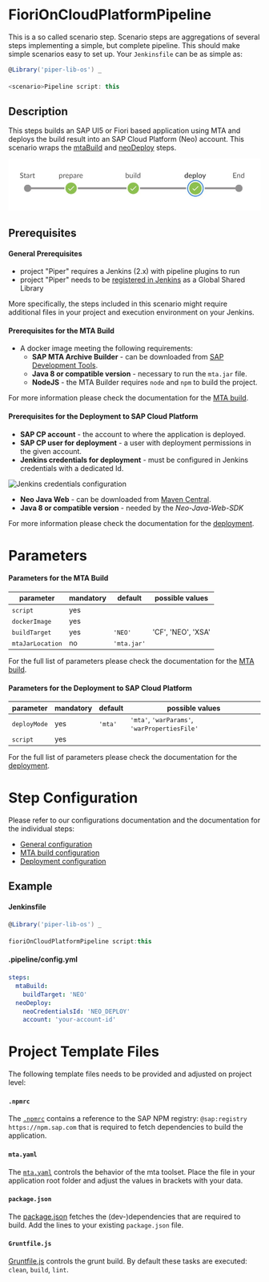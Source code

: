 # FioriOnCloudPlatformPipeline

This is a so called scenario step. Scenario steps are aggregations of several steps implementing a simple, but complete pipeline. This should make simple scenarios easy to set up. Your `Jenkinsfile` can be as simple as:

```groovy
@Library('piper-lib-os') _

<scenario>Pipeline script: this

```

## Description
This steps builds an SAP UI5 or Fiori based application using MTA and deploys the build result into an SAP Cloud Platform (Neo) account. This scenario wraps the [mtaBuild](mtaBuild.md) and [neoDeploy](neoDeploy.mta) steps.


![This pipeline in Jenkins Blue Ocean](images/pipeline.jpg)

## Prerequisites

#### General Prerequisites
- project "Piper" requires a Jenkins (2.x) with pipeline plugins to run
- project "Piper" needs to be [registered in Jenkins](https://github.com/SAP/jenkins-library/blob/master/README.md) as a Global Shared Library

More specifically, the steps included in this scenario might require additional files in your project and execution environment on your Jenkins. 

#### Prerequisites for the MTA Build

* A docker image meeting the following requirements:
  * **SAP MTA Archive Builder** - can be downloaded from [SAP Development Tools](https://tools.hana.ondemand.com/#cloud).
  * **Java 8 or compatible version** - necessary to run the `mta.jar` file.
  * **NodeJS** - the MTA Builder requires `node` and `npm` to build the project.

For more information please check the documentation for the [MTA build](mtaBuild.md).

#### Prerequisites for the Deployment to SAP Cloud Platform

* **SAP CP account** - the account to where the application is deployed.
* **SAP CP user for deployment** - a user with deployment permissions in the given account.
* **Jenkins credentials for deployment** - must be configured in Jenkins credentials with a dedicated Id.

![Jenkins credentials configuration](../images/neo_credentials.png)

* **Neo Java Web** - can be downloaded from [Maven Central](http://central.maven.org/maven2/com/sap/cloud/neo-java-web-sdk/).
* **Java 8 or compatible version** - needed by the *Neo-Java-Web-SDK*

For more information please check the documentation for the [deployment](neoDeploy.md).

# Parameters

#### Parameters for the MTA Build

| parameter        | mandatory | default                                                | possible values    |
| -----------------|-----------|--------------------------------------------------------|--------------------|
| `script`         | yes       |                                                        |                    |
| `dockerImage`    | yes       |                                                        |                    |
| `buildTarget`    | yes       | `'NEO'`                                                | 'CF', 'NEO', 'XSA' |
| `mtaJarLocation` | no        | `'mta.jar'`                                        |                    |

For the full list of parameters please check the documentation for the [MTA build](mtaBuild.md).

#### Parameters for the Deployment to SAP Cloud Platform

| parameter          | mandatory | default                       | possible values                                 |
| -------------------|-----------|-------------------------------|-------------------------------------------------|
| `deployMode`       | yes       | `'mta'`                       | `'mta'`, `'warParams'`, `'warPropertiesFile'`   |
| `script`           | yes       |                               |                                                 |

For the full list of parameters please check the documentation for the [deployment](neoDeploy.md).

# Step Configuration

Please refer to our configurations documentation and the documentation for the individual steps:

* [General configuration](configuration)
* [MTA build configuration](mtaBuild.md)
* [Deployment configuration](neoDeploy.md)


## Example

#### Jenkinsfile
```groovy
@Library('piper-lib-os') _

fioriOnCloudPlatformPipeline script:this
```

#### .pipeline/config.yml

```yaml
steps:
  mtaBuild:
    buildTarget: 'NEO'
  neoDeploy:
    neoCredentialsId: 'NEO_DEPLOY'
    account: 'your-account-id'
```

# Project Template Files

The following template files needs to be provided and adjusted on project level:

#### `.npmrc`

The [`.npmrc`](documentation/docs/scenarios/ui5-sap-cp/files/.npmrc)
  contains a reference to the SAP NPM registry: `@sap:registry https://npm.sap.com` that is required to fetch dependencies to build the application.

#### `mta.yaml`

The [`mta.yaml`](documentation/docs/scenarios/ui5-sap-cp/files/mta.yaml) controls the behavior of the mta toolset. Place the file in your application root folder and adjust the values in brackets with your data.

#### `package.json`

The [package.json](documentation/docs/scenarios/ui5-sap-cp/files/package.json) fetches the (dev-)dependencies that are required to build. Add the lines to your existing `package.json` file.


#### `Gruntfile.js`
[Gruntfile.js](documentation/docs/scenarios/ui5-sap-cp/files/Gruntfile.js) controls the grunt build. By default these tasks are executed: `clean`, `build`, `lint`.
